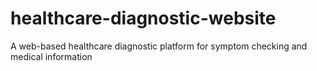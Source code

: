 # healthcare-diagnostic-website
A web-based healthcare diagnostic platform for symptom checking and medical information
